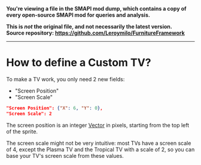 **You're viewing a file in the SMAPI mod dump, which contains a copy of every open-source SMAPI mod
for queries and analysis.**

**This is _not_ the original file, and not necessarily the latest version.**  
**Source repository: https://github.com/Leroymilo/FurnitureFramework**

----

# How to define a Custom TV?

To make a TV work, you only need 2 new fields:
- "Screen Position"
- "Screen Scale"

```json
"Screen Position": {"X": 6, "Y": 0},
"Screen Scale": 2
```

The screen position is an integer [Vector](https://github.com/Leroymilo/FurnitureFramework/blob/main/doc/Structures/Vector.md) in pixels, starting from the top left of the sprite.

The screen scale might not be very intuitive: most TVs have a screen scale of 4, except the Plasma TV and the Tropical TV with a scale of 2, so you can base your TV's screen scale from these values.